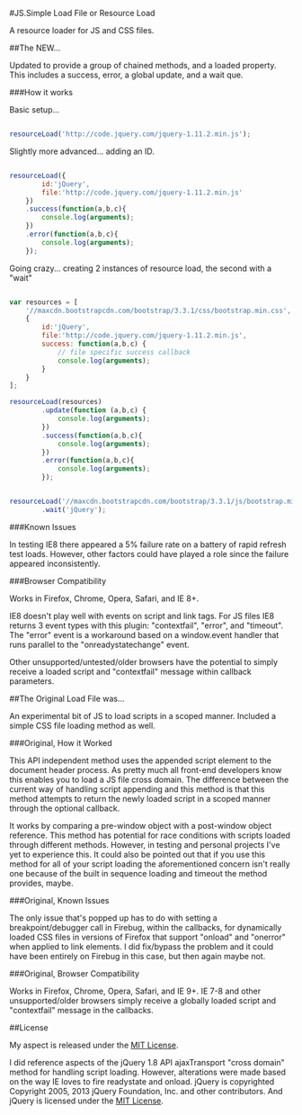 #JS.Simple Load File or Resource Load

A resource loader for JS and CSS files.

##The NEW...

Updated to provide a group of chained methods, and a loaded property. This includes a success, error, a
global update, and a wait que.



###How it works

Basic setup...

```javascript

resourceLoad('http://code.jquery.com/jquery-1.11.2.min.js');
```

Slightly more advanced... adding an ID.

```javascript

resourceLoad({
        id:'jQuery',
        file:'http://code.jquery.com/jquery-1.11.2.min.js'
    })
    .success(function(a,b,c){
        console.log(arguments);
    })
    .error(function(a,b,c){
        console.log(arguments);
    });
```


Going crazy... creating 2 instances of resource load, the second with a "wait"

```javascript

var resources = [
    '//maxcdn.bootstrapcdn.com/bootstrap/3.3.1/css/bootstrap.min.css',
    {
        id:'jQuery',
        file:'http://code.jquery.com/jquery-1.11.2.min.js',
        success: function(a,b,c) {
            // file specific success callback
            console.log(arguments);
        }
    }
];

resourceLoad(resources)
        .update(function (a,b,c) {
            console.log(arguments);
        })
        .success(function(a,b,c){
            console.log(arguments);
        })
        .error(function(a,b,c){
            console.log(arguments);
        });


resourceLoad('//maxcdn.bootstrapcdn.com/bootstrap/3.3.1/js/bootstrap.min.js')
        .wait('jQuery');
```


###Known Issues

In testing IE8 there appeared a 5% failure rate on a battery of rapid refresh test loads. However, other
factors could have played a role since the failure appeared inconsistently.


###Browser Compatibility

Works in Firefox, Chrome, Opera, Safari, and IE 8+.

IE8 doesn't play well with events on script and link tags. For JS files IE8 returns 3 event types with this
plugin: "contextfail", "error", and "timeout". The "error" event is a workaround based on a window.event
handler that runs parallel to the "onreadystatechange" event.

Other unsupported/untested/older browsers have the potential to simply receive a loaded script and "contextfail"
message within callback parameters.






##The Original Load File was...

An experimental bit of JS to load scripts in a scoped manner. Included a simple CSS file loading method as well.


###Original, How it Worked

This API independent method uses the appended script element to the document header process. As pretty much all front-end
developers know this enables you to load a JS file cross domain.
The difference between the current way of handling script appending and this method is that this method attempts to return
the newly loaded script in a scoped manner through the optional callback.


It works by comparing a pre-window object with a post-window object reference. This method has
potential for race conditions with scripts loaded through different methods. However, in testing and personal
projects I've yet to experience this. It could also be pointed out that if you use this method for all of your
script loading the aforementioned concern isn't really one because of the built in sequence loading and timeout
the method provides, maybe.


###Original, Known Issues

The only issue that's popped up has to do with setting a breakpoint/debugger call in Firebug, within the callbacks, for
dynamically loaded CSS files in versions of Firefox that support "onload" and "onerror" when applied to link elements.
I did fix/bypass the problem and it could have been entirely on Firebug in this case, but then again maybe not.



###Original, Browser Compatibility

Works in Firefox, Chrome, Opera, Safari, and IE 9+. IE 7-8 and other unsupported/older browsers simply receive a globally
loaded script and "contextfail" message in the callbacks.


##License

My aspect is released under the <a href="http://en.wikipedia.org/wiki/MIT_License">MIT License</a>.

I did reference aspects of the jQuery 1.8 API ajaxTransport "cross domain" method for handling script
loading. However, alterations were made based on the way IE loves to fire readystate and onload.
jQuery is copyrighted Copyright 2005, 2013 jQuery Foundation, Inc. and other contributors. And jQuery is
licensed under the <a href="http://en.wikipedia.org/wiki/MIT_License">MIT License</a>.
